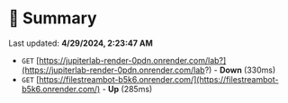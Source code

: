 # 📖 Summary
Last updated: **4/29/2024, 2:23:47 AM**

- `GET` [https://jupiterlab-render-0pdn.onrender.com/lab?](https://jupiterlab-render-0pdn.onrender.com/lab?) - **Down** (330ms)
- `GET` [https://filestreambot-b5k6.onrender.com/](https://filestreambot-b5k6.onrender.com/) - **Up** (285ms)
